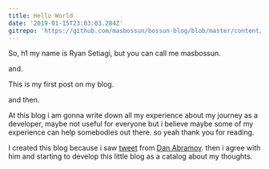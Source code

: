 ```yaml
---
title: Hello World
date: '2019-01-15T23:03:03.284Z'
gitrepo: 'https://github.com/masbossun/bossun-blog/blob/master/content/blog/hello-world/index.md'
---
```


So, h1 my name is Ryan Setiagi, but you can call me masbossun.

and.

This is my first post on my blog.

and then.

At this blog i am gonna write down all my experience about my journey as a developer,
maybe not useful for everyone but i believe maybe some of my experience can help
somebodies out there. so yeah thank you for reading.

I created this blog because i saw [tweet](https://twitter.com/dan_abramov/status/1079214023881707520)
from [Dan Abramov](https://twitter.com/dan_abramov). then i agree with him and starting to develop
this little blog as a catalog about my thoughts.
